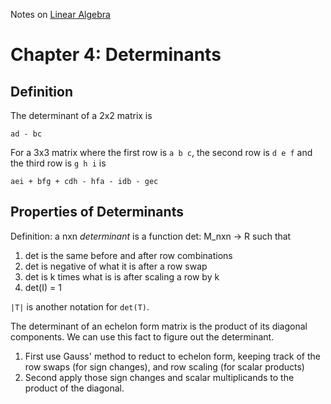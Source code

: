 Notes on [Linear Algebra](http://joshua.smcvt.edu/linearalgebra/)

# Chapter 4: Determinants

## Definition

The determinant of a 2x2 matrix is

    ad - bc

For a 3x3 matrix where the first row is `a b c`, the second row is `d e f` and
the third row is `g h i` is

    aei + bfg + cdh - hfa - idb - gec

## Properties of Determinants

Definition: a nxn *determinant* is a function det: M_nxn -> R such that

1. det is the same before and after row combinations
2. det is negative of what it is after a row swap
3. det is k times what is is after scaling a row by k
4. det(I) = 1

`|T|` is another notation for `det(T)`.

The determinant of an echelon form matrix is the product of its diagonal
components. We can use this fact to figure out the determinant.
1. First use Gauss' method to reduct to echelon form, keeping track of the row
swaps (for sign changes), and row scaling (for scalar products)
2. Second apply those sign changes and scalar multiplicands to the product of
the diagonal.